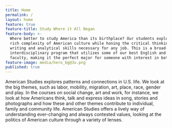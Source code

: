 ```yaml
---
title: Home
permalink: /
layout: home
feature: true
feature-title: Study Where it All Began
feature-body: >-
  Where better to study America than its birthplace? Our students explore the
  rich complexity of American culture while honing the critical thinking,
  writing and analytical skills necessary for any job. This is a broad-based
  interdisciplinary program that utilizes some of our best English and History
  faculty, making it the perfect major for someone with interest in both.
feature-image: media/hero_bg@3x.png
published: true
---
```


American Studies explores patterns and connections in U.S. life. We look at the big themes, such as labor, mobility, migration, art, place, race, gender and play. In the courses on social change, art and work, for instance, we look at how Americans think, talk and express ideas in song, stories and photographs and how these and other themes contribute to individual, family and community life. American Studies offers a lively way of understanding ever-changing and always contested values, looking at the politics of American culture through a variety of lenses.
